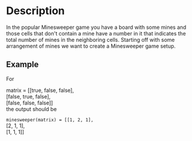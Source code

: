 # Description

In the popular Minesweeper game you have a board with some mines and those cells that don't contain a mine have a number in it that indicates the total number of mines in the neighboring cells. Starting off with some arrangement of mines we want to create a Minesweeper game setup.  

## Example

For  

matrix = [[true, false, false],  
          [false, true, false],  
          [false, false, false]]  
the output should be  

`minesweeper(matrix) = [[1, 2, 1],`  
                       [2, 1, 1],  
                       [1, 1, 1]]  

